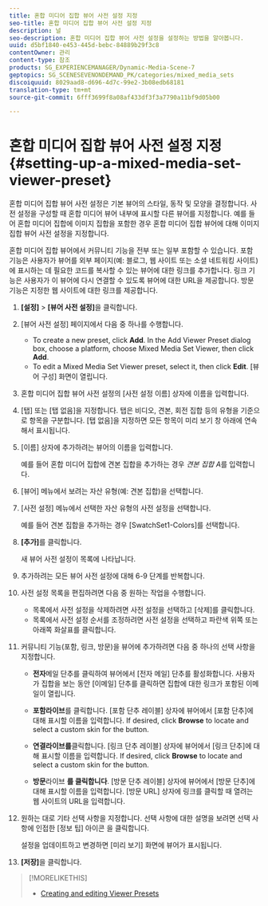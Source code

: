 ```yaml
---
title: 혼합 미디어 집합 뷰어 사전 설정 지정
seo-title: 혼합 미디어 집합 뷰어 사전 설정 지정
description: 널
seo-description: 혼합 미디어 집합 뷰어 사전 설정을 설정하는 방법을 알아봅니다.
uuid: d5bf1840-e453-445d-bebc-84889b29f3c8
contentOwner: 관리
content-type: 참조
products: SG_EXPERIENCEMANAGER/Dynamic-Media-Scene-7
geptopics: SG_SCENESEVENONDEMAND_PK/categories/mixed_media_sets
discoiquuid: 8029aad8-d696-4d7c-99e2-3b08edb68181
translation-type: tm+mt
source-git-commit: 6fff3699f8a08af433df3f3a7790a11bf9d05b00

---
```



# 혼합 미디어 집합 뷰어 사전 설정 지정{#setting-up-a-mixed-media-set-viewer-preset}

혼합 미디어 집합 뷰어 사전 설정은 기본 뷰어의 스타일, 동작 및 모양을 결정합니다. 사전 설정을 구성할 때 혼합 미디어 뷰어 내부에 표시할 다른 뷰어를 지정합니다. 예를 들어 혼합 미디어 집합에 이미지 집합을 포함한 경우 혼합 미디어 집합 뷰어에 대해 이미지 집합 뷰어 사전 설정을 지정합니다.

혼합 미디어 집합 뷰어에서 커뮤니티 기능을 전부 또는 일부 포함할 수 있습니다. 포함 기능은 사용자가 뷰어를 외부 페이지(예: 블로그, 웹 사이트 또는 소셜 네트워킹 사이트)에 표시하는 데 필요한 코드를 복사할 수 있는 뷰어에 대한 링크를 추가합니다. 링크 기능은 사용자가 이 뷰어에 다시 연결할 수 있도록 뷰어에 대한 URL을 제공합니다. 방문 기능은 지정한 웹 사이트에 대한 링크를 제공합니다.

1. **[설정]** &gt; **[뷰어 사전 설정]**&#x200B;을 클릭합니다.
1. [뷰어 사전 설정] 페이지에서 다음 중 하나를 수행합니다.

   * To create a new preset, click **Add**. In the Add Viewer Preset dialog box, choose a platform, choose Mixed Media Set Viewer, then click **Add**.
   * To edit a Mixed Media Set Viewer preset, select it, then click **Edit**.
   [뷰어 구성] 화면이 열립니다.

1. 혼합 미디어 집합 뷰어 사전 설정의 [사전 설정 이름] 상자에 이름을 입력합니다.
1. [탭] 또는 [탭 없음]을 지정합니다. 탭은 비디오, 견본, 회전 집합 등의 유형을 기준으로 항목을 구분합니다. [탭 없음]을 지정하면 모든 항목이 미리 보기 창 아래에 연속해서 표시됩니다.
1. [이름] 상자에 추가하려는 뷰어의 이름을 입력합니다.

   예를 들어 혼합 미디어 집합에 견본 집합을 추가하는 경우 *견본 집합 A*&#x200B;를 입력합니다.

1. [뷰어] 메뉴에서 보려는 자산 유형(예: 견본 집합)을 선택합니다.
1. [사전 설정] 메뉴에서 선택한 자산 유형의 사전 설정을 선택합니다.

   예를 들어 견본 집합을 추가하는 경우 [SwatchSet1-Colors]를 선택합니다.

1. **[추가]**&#x200B;를 클릭합니다.

   새 뷰어 사전 설정이 목록에 나타납니다.

1. 추가하려는 모든 뷰어 사전 설정에 대해 6-9 단계를 반복합니다.
1. 사전 설정 목록을 편집하려면 다음 중 원하는 작업을 수행합니다.

   * 목록에서 사전 설정을 삭제하려면 사전 설정을 선택하고 [삭제]를 클릭합니다.
   * 목록에서 사전 설정 순서를 조정하려면 사전 설정을 선택하고 파란색 위쪽 또는 아래쪽 화살표를 클릭합니다.

1. 커뮤니티 기능(포함, 링크, 방문)을 뷰어에 추가하려면 다음 중 하나의 선택 사항을 지정합니다.

   * **전자**&#x200B;메일 단추를 클릭하여 뷰어에서 [전자 메일] 단추를 활성화합니다. 사용자가 집합을 보는 동안 [이메일] 단추를 클릭하면 집합에 대한 링크가 포함된 이메일이 열립니다.

   * **포함라이브**&#x200B;를 클릭합니다. [포함 단추 레이블] 상자에 뷰어에서 [포함 단추]에 대해 표시할 이름을 입력합니다. If desired, click **Browse** to locate and select a custom skin for the button.

   * **연결라이브를**&#x200B;클릭합니다. [링크 단추 레이블] 상자에 뷰어에서 [링크 단추]에 대해 표시할 이름을 입력합니다. If desired, click **Browse** to locate and select a custom skin for the button.

   * **방문**&#x200B;라이브 **를 클릭합니다**. [방문 단추 레이블] 상자에 뷰어에서 [방문 단추]에 대해 표시할 이름을 입력합니다. [방문 URL] 상자에 링크를 클릭할 때 열려는 웹 사이트의 URL을 입력합니다.

1. 원하는 대로 기타 선택 사항을 지정합니다. 선택 사항에 대한 설명을 보려면 선택 사항에 인접한 [정보 팁] 아이콘 을 클릭합니다.

   설정을 업데이트하고 변경하면 [미리 보기] 화면에 뷰어가 표시됩니다.

1. **[저장]**&#x200B;을 클릭합니다.

>[!MORELIKETHIS]
>
>* [Creating and editing Viewer Presets](application-setup.md#adding_and_editing_viewer_presets)

